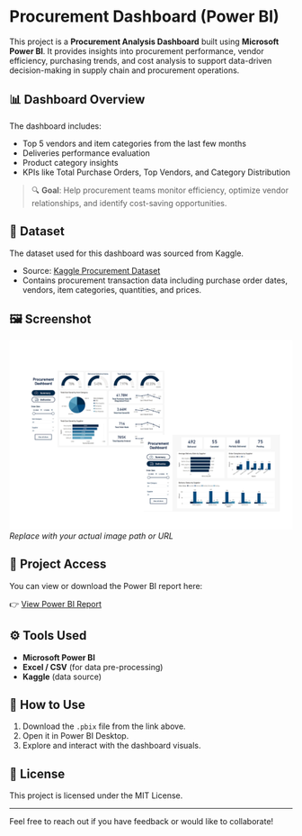 # Procurement Dashboard (Power BI)

This project is a **Procurement Analysis Dashboard** built using **Microsoft Power BI**. It provides insights into procurement performance, vendor efficiency, purchasing trends, and cost analysis to support data-driven decision-making in supply chain and procurement operations.

## 📊 Dashboard Overview

The dashboard includes:

- Top 5 vendors and item categories from the last few months
- Deliveries performance evaluation
- Product category insights
- KPIs like Total Purchase Orders, Top Vendors, and Category Distribution

> 🔍 **Goal**: Help procurement teams monitor efficiency, optimize vendor relationships, and identify cost-saving opportunities.

## 📁 Dataset

The dataset used for this dashboard was sourced from Kaggle.

- Source: [Kaggle Procurement Dataset](https://www.kaggle.com/datasets/shahriarkabir/procurement-kpi-analysis-dataset/data)
- Contains procurement transaction data including purchase order dates, vendors, item categories, quantities, and prices.

## 🖼️ Screenshot

![Procurement Power BI Dashboard Screenshot](./screenshot.png)
*Replace with your actual image path or URL*

## 🔗 Project Access

You can view or download the Power BI report here:

👉 [View Power BI Report](https://app.powerbi.com/view?r=eyJrIjoiNWZiN2I3ZTQtNTRhMy00YzcwLWEyYmMtZWVmNzhjZThkMzA3IiwidCI6IjM0ODViOTYzLTgyYmEtNGE2Zi04MTBmLWI1Y2MyMjZmZjg5OCIsImMiOjEwfQ%3D%3D)

## ⚙️ Tools Used

- **Microsoft Power BI**
- **Excel / CSV** (for data pre-processing)
- **Kaggle** (data source)

## 📌 How to Use

1. Download the `.pbix` file from the link above.
2. Open it in Power BI Desktop.
3. Explore and interact with the dashboard visuals.

## 📃 License

This project is licensed under the MIT License.

---

Feel free to reach out if you have feedback or would like to collaborate!
